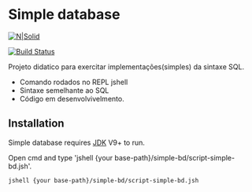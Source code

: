 # Simple database

[![N|Solid](https://cldup.com/dTxpPi9lDf.thumb.png)](https://nodesource.com/products/nsolid)

[![Build Status](https://travis-ci.org/joemccann/dillinger.svg?branch=master)](https://travis-ci.org/joemccann/dillinger)

Projeto didatico para exercitar implementações(simples) da sintaxe SQL.

- Comando rodados no REPL jshell
- Sintaxe semelhante ao SQL 
- Código em desenvolvivelmento. 


## Installation

Simple database requires [JDK](https://www.oracle.com/br/java/technologies/javase/jdk11-archive-downloads.html) V9+ to run.

Open cmd and type 'jshell {your base-path}/simple-bd/script-simple-bd.jsh'.

```sh
jshell {your base-path}/simple-bd/script-simple-bd.jsh
```
